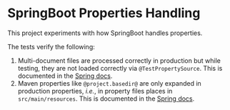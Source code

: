 # SpringBoot Properties Handling

This project experiments with how SpringBoot handles properties.

The tests verify the following:

1) Multi-document files are processed correctly in production but while testing, they are not loaded correctly via `@TestPropertySource`. This is documented in the [Spring docs](https://docs.spring.io/spring-boot/docs/current/reference/html/features.html#features.external-config.files.multi-document).
2) Maven properties like `@project.basedir@` are only expanded in production properties, *i.e.*, in property files places in `src/main/resources`. This is documented in the [Spring docs](https://docs.spring.io/spring-boot/docs/current/reference/html/howto.html#howto.properties-and-configuration.expand-properties.maven).  
